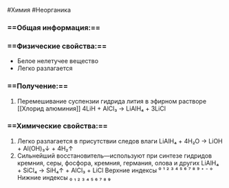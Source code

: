 #Химия #Неорганика 
### ==Общая информация:==
### ==Физические свойства:==
- Белое нелетучее вещество
- Легко разлагается
### ==Получение:==
1. Перемешивание суспензии гидрида лития в эфирном растворе [[Хлорид алюминия]]
                     4LiH + AlCl₃ → LiAlH₄ + 3LiCl
### ==Химические свойства:==
1. Легко разлагается в присутствии следов влаги
                 LiAlH₄ + 4H₂O → LiOH + Al(OH)₃↓ + 4H₂↑
2. Сильнейший восстановитель—используют при синтезе гидридов кремния, серы, фосфора, кремния, германия, олова и других
                 LiAlH₄ + SiCl₄ → SiH₄↑ + AlCl₃ + LiCl
Верхние индексы ⁰ ¹ ² ³ ⁴ ⁵ ⁶ ⁷ ⁸ ⁹ ⁺ ⁻ °
Нижние индексы ₀ ₁ ₂ ₃ ₄ ₅ ₆ ₇ ₈ ₉ 